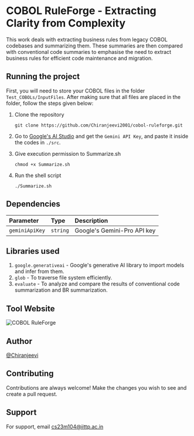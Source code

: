 # COBOL RuleForge - Extracting Clarity from Complexity

This work deals with extracting business rules from legacy COBOL codebases and summarizing them. These summaries are then compared with conventional code summaries to emphasise the need to extract business rules for efficient code maintenance and migration.

## Running the project
First, you will need to store your COBOL files in the folder `Test_COBOLs/InputFiles`. After making sure that all files are placed in the folder, follow the steps given below:
1.  Clone the repository
	```
	git clone https://github.com/Chiranjeevi2001/cobol-ruleforge.git
	```

2. Go to [Google's AI Studio](https://aistudio.google.com/app/) and get the `Gemini API Key`, and paste it inside the codes in `./src`.

3. Give execution permission to Summarize.sh
	```
	chmod +x Summarize.sh
	```

4. Run the shell script
	```
	./Summarize.sh
	```


## Dependencies

| Parameter | Type     | Description                |
| :-------- | :------- | :------------------------- |
| `geminiApiKey` | `string` |  Google's Gemini-Pro API key |

## Libraries used

1. `google.generativeai` - Google's generative AI library to import models and infer from them.
2. `glob` - To traverse file system efficiently.
3. `evaluate` - To analyze and compare the results of conventional code summarization and BR summarization.

## Tool Website
![COBOL RuleForge](https://chiranjeevi2001.github.io/cobol-ruleforge/)


## Author

[@Chiranjeevi](https://github.com/Chiranjeevi2001)


## Contributing

Contributions are always welcome! Make the changes you wish to see and create a pull request.



## Support

For support, email cs23m104@iittp.ac.in


